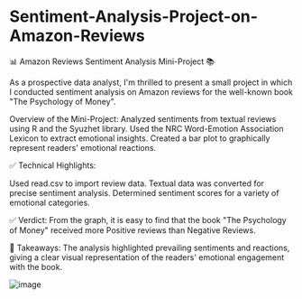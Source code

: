 # Sentiment-Analysis-Project-on-Amazon-Reviews

📊 Amazon Reviews Sentiment Analysis Mini-Project 📚

As a prospective data analyst, I'm thrilled to present a small project in which I conducted sentiment analysis on Amazon reviews for the well-known book "The Psychology of Money".

Overview of the Mini-Project:
Analyzed sentiments from textual reviews using R and the Syuzhet library.
Used the NRC Word-Emotion Association Lexicon to extract emotional insights.
Created a bar plot to graphically represent readers' emotional reactions.

✅ Technical Highlights:

Used read.csv to import review data.
Textual data was converted for precise sentiment analysis.
Determined sentiment scores for a variety of emotional categories.

✅ Verdict: From the graph, it is easy to find that the book "The Psychology of Money" received more Positive reviews than Negative Reviews.

🎯 Takeaways: The analysis highlighted prevailing sentiments and reactions, giving a clear visual representation of the readers' emotional engagement with the book.

![image](https://github.com/user-attachments/assets/548c3622-60fe-44f9-b08c-edc59f641482)
